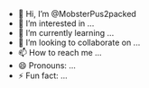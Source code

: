 - 👋 Hi, I’m @MobsterPus2packed
- 👀 I’m interested in ...
- 🌱 I’m currently learning ...
- 💞️ I’m looking to collaborate on ...
- 📫 How to reach me ...
- 😄 Pronouns: ...
- ⚡ Fun fact: ...

<!---
MobsterPus2packed/MobsterPus2packed is a ✨ special ✨ repository because its `README.md` (this file) appears on your GitHub profile.
You can click the Preview link to take a look at your changes.
--->

